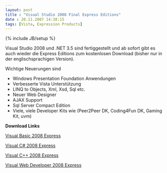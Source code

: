```yaml
---
layout: post
title : "Visual Studio 2008 Final Express Editions"
date : 20.11.2007 14:38:15
tags: [Vista, Expression Products]
---
```

{% include JB/setup %}

Visual Studio 2008 und .NET 3.5 sind fertiggestellt und ab sofort gibt es auch wieder die Express Editions zum kostenlosen Download (bisher nur in der englischsprachigen Version).

Wichtige Neuerungen sind

*   Windows Presentation Foundation Anwendungen
*   Verbesserte Vista Unterstützung
*   LINQ to Objects, Xml, Xsd, Sql etc.
*   Neuer Web Designer
*   AJAX Support
*   Sql Server Compact Edition
*   Viele, viele Developer Kits wie (Peer2Peer DK, Coding4Fun DK, Gaming Kit, uvm) 

**Download Links**

[Visual Basic 2008 Express](http://www.microsoft.com/express/vb/Default.aspx)

[Visual C# 2008 Express](http://www.microsoft.com/express/vcsharp/Default.aspx)

[Visual C++ 2008 Express](http://www.microsoft.com/express/vc/Default.aspx)

[Visual Web Developer 2008 Express](http://www.microsoft.com/express/vwd/Default.aspx)

